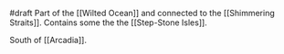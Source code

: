 #draft 
Part of the [[Wilted Ocean]] and connected to the [[Shimmering Straits]].
Contains some the the [[Step-Stone Isles]].

South of [[Arcadia]].